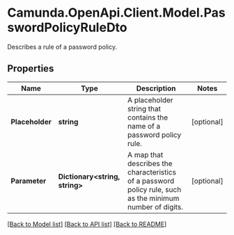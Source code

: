 # Camunda.OpenApi.Client.Model.PasswordPolicyRuleDto
Describes a rule of a password policy.

## Properties

Name | Type | Description | Notes
------------ | ------------- | ------------- | -------------
**Placeholder** | **string** | A placeholder string that contains the name of a password policy rule. | [optional] 
**Parameter** | **Dictionary&lt;string, string&gt;** | A map that describes the characteristics of a password policy rule, such as the minimum number of digits. | [optional] 

[[Back to Model list]](../README.md#documentation-for-models) [[Back to API list]](../README.md#documentation-for-api-endpoints) [[Back to README]](../README.md)

